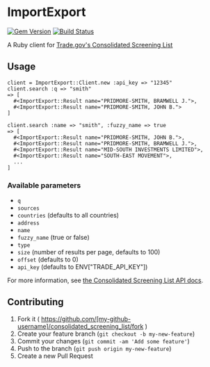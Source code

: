 # ImportExport

[![Gem Version](https://badge.fury.io/rb/import_export.svg)](http://badge.fury.io/rb/import_export) [![Build Status](https://travis-ci.org/benbalter/import_export.svg)](https://travis-ci.org/benbalter/import_export)

A Ruby client for [Trade.gov's Consolidated Screening List](http://developer.trade.gov/consolidated-screening-list.html)

## Usage

```irb
client = ImportExport::Client.new :api_key => "12345"
client.search :q => "smith"
=> [
  #<ImportExport::Result name="PRIDMORE-SMITH, BRAMWELL J.">,
  #<ImportExport::Result name="PRIDMORE-SMITH, JOHN B.">
]

client.search :name => "smith", :fuzzy_name => true
=> [
  #<ImportExport::Result name="PRIDMORE-SMITH, JOHN B.">,
  #<ImportExport::Result name="PRIDMORE-SMITH, BRAMWELL J.">,
  #<ImportExport::Result name="MID-SOUTH INVESTMENTS LIMITED">,
  #<ImportExport::Result name="SOUTH-EAST MOVEMENT">,
  ...
]
```

### Available parameters

* `q`
* `sources`
* `countries` (defaults to all countries)
* `address`
* `name`
* `fuzzy_name` (true or false)
* `type`
* `size` (number of results per page, defaults to 100)
* `offset` (defaults to 0)
* `api_key` (defaults to ENV["TRADE_API_KEY"])

For more information, see [the Consolidated Screening List API docs](http://developer.trade.gov/consolidated-screening-list.html).

## Contributing

1. Fork it ( https://github.com/[my-github-username]/consolidated_screening_list/fork )
2. Create your feature branch (`git checkout -b my-new-feature`)
3. Commit your changes (`git commit -am 'Add some feature'`)
4. Push to the branch (`git push origin my-new-feature`)
5. Create a new Pull Request
